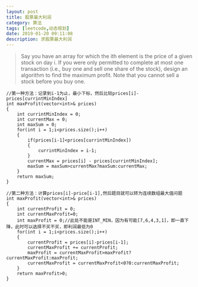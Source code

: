 ```yaml
---
layout: post
title: 股票最大利润
category: 算法
tags: [leetcode,动态规划]
date: 2019-01-20 09:11:08
description: 求股票最大利润
---
```


>Say you have an array for which the ith element is the price of a given stock on day i.
If you were only permitted to complete at most one transaction (i.e., buy one and sell one share of the stock), design an algorithm to find the maximum profit.
Note that you cannot sell a stock before you buy one.

```
//第一种方法：记录到i-1为止，最小下标，然后比较prices[i]-prices[currintMinIndex]
int maxProfit(vector<int>& prices) 
{
	int currintMinIndex = 0;
	int currentMax = 0;
	int maxSum = 0;
	for(int i = 1;i<prices.size();i++)
	{
		if(prices[i-1]<prices[currintMinIndex])
		{
			currintMinIndex = i-1;
		}
		currentMax = prices[i] - prices[currintMinIndex];
		maxSum = maxSum>currentMax?maxSum:currentMax;
	}     
	return maxSum;
}
```
```
//第二种方法：计算prices[i]-price[i-1],然后题目就可以转为连续数组最大值问题
int maxProfit(vector<int>& prices) 
{
	int currentProfit = 0;
	int currentMaxProfit=0;
	int maxProfit = 0;//此处不能是INT_MIN，因为有可能[7,6,4,3,1]，即一直下降，此时可以选择不买不买，即利润最低为0
	for(int i = 1;i<prices.size();i++)
	{
		currentProfit = prices[i]-prices[i-1];
		currentMaxProfit += currentProfit;
		maxProfit = currentMaxProfit>maxProfit?currentMaxProfit:maxProfit;
		currentMaxProfit = currentMaxProfit<0?0:currentMaxProfit;
	}
	return maxProfit>0;
}
```